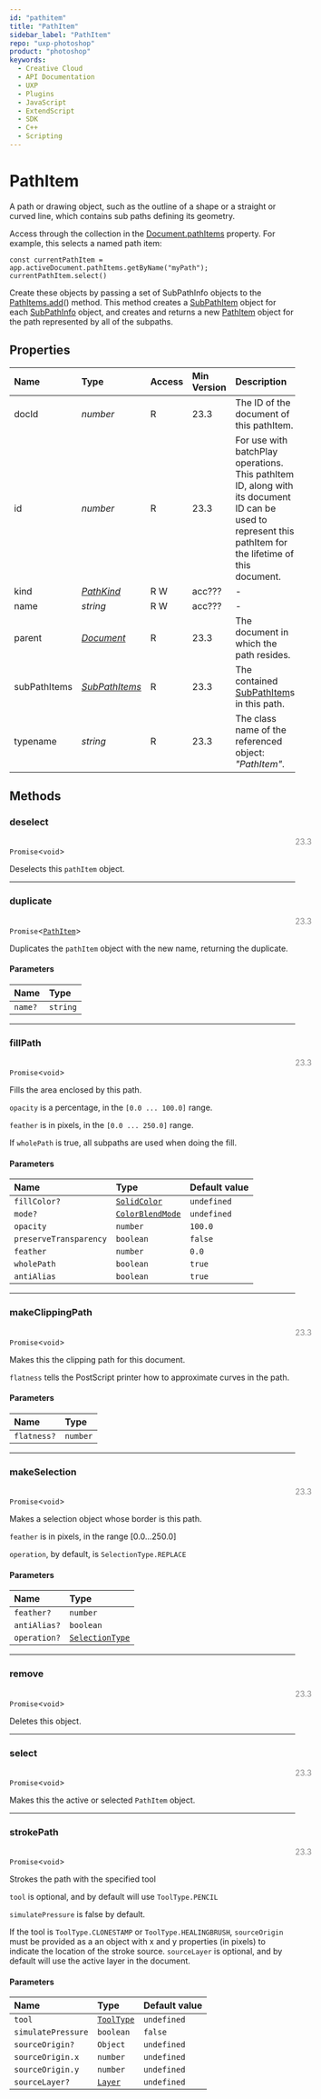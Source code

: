 ```yaml
---
id: "pathitem"
title: "PathItem"
sidebar_label: "PathItem"
repo: "uxp-photoshop"
product: "photoshop"
keywords:
  - Creative Cloud
  - API Documentation
  - UXP
  - Plugins
  - JavaScript
  - ExtendScript
  - SDK
  - C++
  - Scripting
---
```


# PathItem

A path or drawing object, such as the outline of a shape or a straight or curved line,
which contains sub paths defining its geometry.

Access through the collection in the [Document.pathItems](/ps_reference/classes/document/#pathitems) property. For example, this selects a named path item:

```
const currentPathItem = app.activeDocument.pathItems.getByName("myPath");
currentPathItem.select()
```

Create these objects by passing a set of SubPathInfo objects to the [PathItems.add](/ps_reference/classes/pathitems/#add)() method. This method creates
a [SubPathItem](/ps_reference/classes/subpathitem/) object for each [SubPathInfo](/ps_reference/classes/subpathinfo/) object, and creates and returns a new [PathItem](/ps_reference/classes/pathitem/) object for the
path represented by all of the subpaths.

## Properties

| Name | Type | Access | Min Version | Description |
| :------ | :------ | :------ | :------ | :------ |
| docId | *number* | R | 23.3 | The ID of the document of this pathItem. |
| id | *number* | R | 23.3 | For use with batchPlay operations. This pathItem ID, along with its document ID can be used to represent this pathItem for the lifetime of this document. |
| kind | [*PathKind*](/ps_reference/modules/constants/#pathkind) | R W | acc??? | - |
| name | *string* | R W | acc??? | - |
| parent | [*Document*](/ps_reference/classes/document/) | R | 23.3 | The document in which the path resides. |
| subPathItems | [*SubPathItems*](/ps_reference/classes/subpathitems/) | R | 23.3 | The contained [SubPathItem](/ps_reference/classes/subpathitem/)s in this path. |
| typename | *string* | R | 23.3 | The class name of the referenced object: *&quot;PathItem&quot;*. |

## Methods

### deselect
<span class="minversion" style="float:left; margin-left:36em; opacity:0.5;">23.3</span>

`Promise`<`void`\>

Deselects this `pathItem` object.

___

### duplicate
<span class="minversion" style="float:left; margin-left:36em; opacity:0.5;">23.3</span>

`Promise`<[`PathItem`](/ps_reference/classes/pathitem/)\>

Duplicates the `pathItem` object with the new name, returning the duplicate.

#### Parameters

| Name | Type |
| :------ | :------ |
| `name?` | `string` |

___

### fillPath
<span class="minversion" style="float:left; margin-left:36em; opacity:0.5;">23.3</span>

`Promise`<`void`\>

Fills the area enclosed by this path.

`opacity` is a percentage, in the `[0.0 ... 100.0]` range.

`feather` is in pixels, in the `[0.0 ... 250.0]` range.

If `wholePath` is true, all subpaths are used when doing the fill.

#### Parameters

| Name | Type | Default value |
| :------ | :------ | :------ |
| `fillColor?` | [`SolidColor`](/ps_reference/classes/solidcolor/) | `undefined` |
| `mode?` | [`ColorBlendMode`](/ps_reference/modules/constants/#colorblendmode) | `undefined` |
| `opacity` | `number` | `100.0` |
| `preserveTransparency` | `boolean` | `false` |
| `feather` | `number` | `0.0` |
| `wholePath` | `boolean` | `true` |
| `antiAlias` | `boolean` | `true` |

___

### makeClippingPath
<span class="minversion" style="float:left; margin-left:36em; opacity:0.5;">23.3</span>

`Promise`<`void`\>

Makes this the clipping path for this document.

`flatness` tells the PostScript printer how to approximate curves in the path.

#### Parameters

| Name | Type |
| :------ | :------ |
| `flatness?` | `number` |

___

### makeSelection
<span class="minversion" style="float:left; margin-left:36em; opacity:0.5;">23.3</span>

`Promise`<`void`\>

Makes a selection object whose border is this path.

`feather` is in pixels, in the range [0.0...250.0]

`operation`, by default, is `SelectionType.REPLACE`

#### Parameters

| Name | Type |
| :------ | :------ |
| `feather?` | `number` |
| `antiAlias?` | `boolean` |
| `operation?` | [`SelectionType`](/ps_reference/modules/constants/#selectiontype) |

___

### remove
<span class="minversion" style="float:left; margin-left:36em; opacity:0.5;">23.3</span>

`Promise`<`void`\>

Deletes this object.

___

### select
<span class="minversion" style="float:left; margin-left:36em; opacity:0.5;">23.3</span>

`Promise`<`void`\>

Makes this the active or selected `PathItem` object.

___

### strokePath
<span class="minversion" style="float:left; margin-left:36em; opacity:0.5;">23.3</span>

`Promise`<`void`\>

Strokes the path with the specified tool

`tool` is optional, and by default will use `ToolType.PENCIL`

`simulatePressure` is false by default.

If the tool is `ToolType.CLONESTAMP` or `ToolType.HEALINGBRUSH`, `sourceOrigin` must be provided as a
an object with x and y properties (in pixels) to indicate the location of the stroke source. `sourceLayer`
is optional, and by default will use the active layer in the document.

#### Parameters

| Name | Type | Default value |
| :------ | :------ | :------ |
| `tool` | [`ToolType`](/ps_reference/modules/constants/#tooltype) | `undefined` |
| `simulatePressure` | `boolean` | `false` |
| `sourceOrigin?` | `Object` | `undefined` |
| `sourceOrigin.x` | `number` | `undefined` |
| `sourceOrigin.y` | `number` | `undefined` |
| `sourceLayer?` | [`Layer`](/ps_reference/classes/layer/) | `undefined` |
